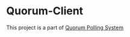 # Quorum-Client

This project is a part of [Quorum Polling System](https://github.com/inayelle-arts/Quorum)
